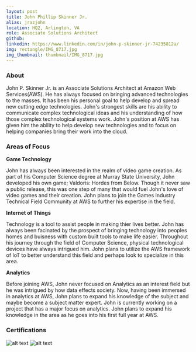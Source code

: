 ```yaml
---
layout: post
title: John Phillip Skinner Jr.
alias: jrazjohn
location: HQ2, Arlington, VA
role: Associate Solutions Architect
github: 
linkedin: https://www.linkedin.com/in/john-p-skinner-jr-74235812a/
img: rectangle/IMG_8717.jpg
img_thumbnail: thumbnail/IMG_8717.jpg
---
```

### About 
John P. Skinner Jr. is an Associate Solutions Architect at Amazon Web Services(AWS). He has always focused on bringing advanced technologies to the masses. It has been his personal goal to help develop and spread new cutting edge technologies. John's strongest skills are his ability to communicate complex technological ideas and his understanding of how those complex technological systems work. John's position at AWS has given him the ability to help develop new technologies and to focus on helping companies bring their work into the cloud.

### Areas of Focus
**Game Technology**

John has always been interested in the realm of video game creation. As part of his Computer Science degree at Murray State University, John developed his own game; Valdoris: Hordes from Below. Though it never saw a public release, this was one step of many that would fuel John's love of video games and their creation. John plans to join the Games Industry Technical Field Community at AWS to further his expertise in the field.

**Internet of Things** 

Technology is a tool to assist people in making thier lives better. John has always been facinated by the prospect of bringing technology into peoples homes and buisness with custom built tools to make life easier. Throughout his journey through the field of Computer Science, physical technological devices have always intrigued him. John plans to utilize the AWS framework of IoT to better understand this field and perhaps look to specialize in this area.

**Analytics** 

Before joining AWS, John never focused on Analytics as an interest field but he was intrigued by how data effects society. Now, having been immersed in analytics at AWS, John plans to expand his knowledge of the subject and maybe become a subject matter expert. John is currently working on a project that has a major focus on analytics. John plans to expand his knowledge in the area as he goes into his first full year at AWS.

### Certifications
![alt text](https://d1.awsstatic.com/training-and-certification/Certification%20Badges/AWS-Certified_Cloud-Practitioner_512x512.bc006f14f986fa4f3ca238b0b62be458ce1fb5ce.png "Cloud Practitioner")
![alt text](https://d1.awsstatic.com/training-and-certification/Certification%20Badges/AWS-Certified_Solutions-Architect_Associate_512x512.d82aee07920970350c427c8d0542bc239180a486.png "Associate Solutions Architect")


